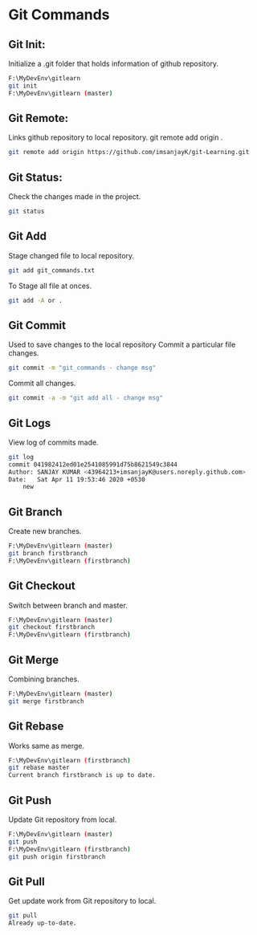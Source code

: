# Git Commands
## Git Init:
Initialize a .git folder that holds information of github repository.
```bash
F:\MyDevEnv\gitlearn
git init
F:\MyDevEnv\gitlearn (master)
```

## Git Remote:
Links github repository to local repository.
git remote add origin <githubPath>.
```bash
git remote add origin https://github.com/imsanjayK/git-Learning.git
```

## Git Status:
Check the changes made in the project.
```bash
git status
```

## Git Add 
Stage changed file to local repository. 
```bash
git add git_commands.txt
```
To Stage all file at onces.
```bash
git add -A or .
```

## Git Commit
Used to save changes to the local repository
Commit a particular file changes.
```bash
git commit -m "git_commands - change msg"
```
Commit all changes.
```bash
git commit -a -m "git add all - change msg"
```

## Git Logs
View log of commits made.
```bash 
git log
commit 041982412ed01e2541085991d75b8621549c3844
Author: SANJAY KUMAR <43964213+imsanjayK@users.noreply.github.com>
Date:   Sat Apr 11 19:53:46 2020 +0530
    new
```

## Git Branch 
Create new branches.
```bash	
F:\MyDevEnv\gitlearn (master)
git branch firstbranch
F:\MyDevEnv\gitlearn (firstbranch)
```

## Git Checkout 
Switch between branch and master.
```bash 
F:\MyDevEnv\gitlearn (master)
git checkout firstbranch
F:\MyDevEnv\gitlearn (firstbranch)
```

## Git Merge 
Combining branches.
```bash
F:\MyDevEnv\gitlearn (master)
git merge firstbranch
```

## Git Rebase
Works same as merge.
```bash
F:\MyDevEnv\gitlearn (firstbranch)
git rebase master
Current branch firstbranch is up to date.
```

## Git Push
Update Git repository from local.
```bash
F:\MyDevEnv\gitlearn (master)
git push
F:\MyDevEnv\gitlearn (firstbranch)
git push origin firstbranch
```

## Git Pull
Get update work from Git repository to local.
```bash
git pull
Already up-to-date.
```